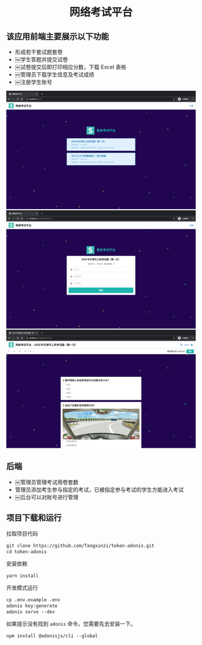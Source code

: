 <h1 align="center">网络考试平台</h1>

该应用前端主要展示以下功能
----

- 形成若干套试题套卷
- ￼学生答题并提交试卷
- ￼试卷提交后即打印相应分数，下载 Excel 表格
- ￼管理员下载学生信息及考试成绩
- ￼注册学生账号

![网络考试平台](./public/images/overview/index.png)
![登录考试平台](./public/images/overview/login.png)
![考试平台](./public/images/overview/paper.png)

后端
---

- ￼管理员管理考试用卷套数
- 管理员添加考生参与指定的考试，已被指定参与考试的学生方能进入考试
- ￼后台可以对账号进行管理

项目下载和运行
---

拉取项目代码
```
git clone https://github.com/Tangxinzi/token-adonis.git
cd token-adonis
```

安装依赖
```
yarn install
```

开发模式运行
```
cp .env.example .env
adonis key:generate
adonis serve --dev
```

如果提示没有找到 `adonis` 命令，您需要先去安装一下。
```
npm install @adonisjs/cli --global
```

